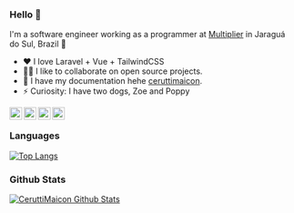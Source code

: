 ### Hello 👋

I'm a software engineer working as a programmer at [Multiplier](https://multiplier.com.br/) in Jaraguá do Sul, Brazil 🌆

- ♥ I love Laravel + Vue + TailwindCSS
- 🧑‍💻 I like to collaborate on open source projects.
- 💬 I have my documentation hehe [ceruttimaicon](ceruttimaicon.js.org).
- ⚡ Curiosity: I have two dogs, Zoe and Poppy

<a href="https://www.linkedin.com/in/maicon-cerutti-516918114/">
  <img align="left" alt="Maicon Cerutti Linkdein" width="22px" src="https://cdn.jsdelivr.net/npm/simple-icons@v3/icons/linkedin.svg" />
</a>
<a href="https://twitter.com/CeruttiMaicon">
  <img align="left" alt="CeruttiMaicon Twitter" width="22px" src="https://cdn.jsdelivr.net/npm/simple-icons@v3/icons/twitter.svg" />
</a>
<a href="https://t.me/CeruttiMaicon">
  <img align="left" alt="Maicon Cerutti Telegram" width="22px" src="https://cdn.jsdelivr.net/npm/simple-icons@v3/icons/telegram.svg" />
</a>
<a href="https://api.whatsapp.com/send?phone=5547984294833&text=Olá eu sou o Maicon"> 
  <img align="left" alt="Maicon Cerutti Whattsapp" width="22px" src="https://cdn.jsdelivr.net/npm/simple-icons@v3/icons/whatsapp.svg"/>
</a>

<br/>

### Languages

[![Top Langs](https://github-readme-stats.vercel.app/api/top-langs/?username=CeruttiMaicon&layout=compact)](https://github.com/anuraghazra/github-readme-stats)

### Github Stats

[![CeruttiMaicon Github Stats](https://github-readme-stats.vercel.app/api?username=CeruttiMaicon&count_private=true&theme=default&show_icons=true)](https://github.com/CeruttiMaicon)
